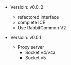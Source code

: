 
- Versioin: v0.0.２
   + refactored interface
   + complete ICE
   + Use RabbitCommon V2

- Versioin: v0.0.1
  + Proxy server
    - Socket v4/v4a
    - Socket v5
